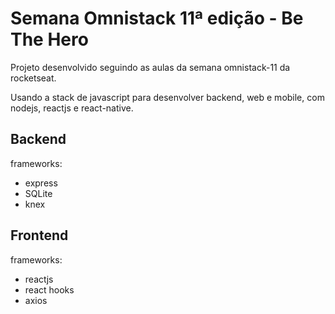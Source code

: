 # Semana Omnistack 11ª edição - Be The Hero

Projeto desenvolvido seguindo as aulas da semana omnistack-11 da rocketseat.

Usando a stack de javascript para desenvolver backend, web e mobile, com nodejs, reactjs e react-native.


## Backend

frameworks:

* express
* SQLite
* knex

## Frontend

frameworks:

* reactjs
* react hooks
* axios
